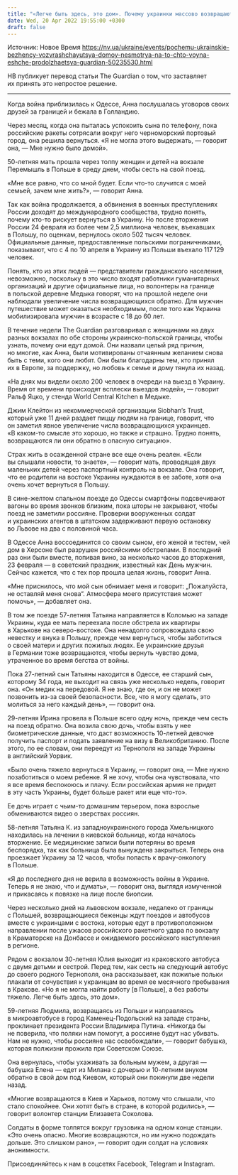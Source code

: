 ```yaml
---
title: "«Легче быть здесь, это дом». Почему украинки массово возвращаются домой, хотя война продолжается — The Guardian"
date: Wed, 20 Apr 2022 19:55:00 +0300
draft: false
---
```

Источник: Новое Время https://nv.ua/ukraine/events/pochemu-ukrainskie-bezhency-vozvrashchayutsya-domoy-nesmotrya-na-to-chto-voyna-eshche-prodolzhaetsya-guardian-50235530.html


НВ публикует перевод статьи The Guardian о том, что заставляет их принять это непростое решение.

***

Когда война приблизилась к Одессе, Анна послушалась уговоров своих друзей за границей и бежала в Голландию.

Через месяц, когда она пыталась успокоить сына по телефону, пока российские ракеты сотрясали вокруг него черноморский портовый город, она решила вернуться. «Я не могла этого выдержать, — говорит она, — Мне нужно было домой».

50-летняя мать прошла через толпу женщин и детей на вокзале Перемышль в Польше в среду днем, чтобы сесть на свой поезд.

«Мне все равно, что со мной будет. Если что-то случится с моей семьей, зачем мне жить?», — говорит Анна.

Так как война продолжается, а обвинения в военных преступлениях России доходят до международного сообщества, трудно понять, почему кто-то рискует вернуться в Украину. Но после вторжения России 24 февраля из более чем 2,5 миллиона человек, въехавших в Польшу, по оценкам, вернулось около 502 тысяч человек. Официальные данные, предоставленные польскими пограничниками, показывают, что с 4 по 10 апреля в Украину из Польши въехало 117 129 человек.

Понять, кто из этих людей — представители гражданского населения, невозможно, поскольку в это число входят работники гуманитарных организаций и другие официальные лица, но волонтеры на границе в польской деревне Медыка говорят, что на прошлой неделе они наблюдали увеличение числа возвращающихся обратно. Для мужчин путешествие может оказаться необходимым, после того как Украина мобилизировала мужчин в возрасте с 18 до 60 лет.

В течение недели The Guardian разговаривал с женщинами на двух разных вокзалах по обе стороны украинско-польской границы, чтобы узнать, почему они едут домой. Они назвали целый ряд причин, но многие, как Анна, были мотивированы отчаянным желанием снова быть с теми, кого они любят. Они были благодарны тем, кто принял их в Европе, за поддержку, но любовь к семье и дому тянула их назад.

«На днях мы видели около 200 человек в очереди на выезд в Украину. Время от времени происходят всплески выездов людей», — говорит Ральф Яцко, у стенда World Central Kitchen в Медыке.

Джим Клейтон из некоммерческой организации Siobhan’s Trust, который уже 11 дней раздает пиццу людям на границе, говорит, что он заметил явное увеличение числа возвращающихся украинцев. «В каком-то смысле это хорошо, но также и страшно. Трудно понять, возвращаются ли они обратно в опасную ситуацию».

Страх жить в осажденной стране все еще очень реален. «Если вы слышали новости, то знаете», — говорит мать, проводящая двух маленьких детей через паспортный контроль на вокзале. Она говорит, что ее родители на востоке Украины нуждаются в ее заботе, хотя она очень хочет вернуться в Польшу.

В сине-желтом спальном поезде до Одессы смартфоны подсвечивают вагоны во время звонков близким, пока шторы не закрывают, чтобы поезд не заметили россияне. Проверки вооруженных солдат и украинских агентов в штатском задерживают первую остановку во Львове на два с половиной часа.

В Одессе Анна воссоединится со своим сыном, его женой и тестем, чей дом в Херсоне был разрушен российскими обстрелами. В последний раз они были вместе, попивая вино, за несколько часов до вторжения, 23 февраля — в советский праздник, известный как День мужчин. Сейчас кажется, что с тех пор прошла целая жизнь, говорит Анна.

«Мне приснилось, что мой сын обнимает меня и говорит: „Пожалуйста, не оставляй меня снова“. Атмосфера моего присутствия может помочь», — добавляет она.

В том же поезде 57-летняя Татьяна направляется в Коломыю на западе Украины, куда ее мать переехала после обстрела их квартиры в Харькове на северо-востоке. Она ненадолго сопровождала свою невестку и внука в Польшу, прежде чем вернуться, чтобы заботиться о своей матери и других пожилых людях. Ее украинские друзья в Германии тоже возвращаются, чтобы вернуть чувство дома, утраченное во время бегства от войны.

Пока 27-летний сын Татьяны находится в Одессе, ее старший сын, которому 34 года, не выходит на связь уже несколько недель, говорит она. «Он медик на передовой. Я не знаю, где он, и он не может позвонить из-за своей безопасности. Все, что я могу сделать, это молиться за него каждый день», — говорит она.

29-летняя Ирина провела в Польше всего одну ночь, прежде чем сесть на поезд обратно. Она возила свою дочь, чтобы взять у нее биометрические данные, что даст возможность 10-летней девочке получить паспорт и подать заявление на визу в Великобританию. После этого, по ее словам, они переедут из Тернополя на западе Украины в английский Уорвик.

«Было очень тяжело вернуться в Украину, — говорит она, — Мне нужно позаботиться о моем ребенке. Я не хочу, чтобы она чувствовала, что я все время беспокоюсь и плачу. Если российская армия не придет в эту часть Украины, будет больше ракет или еще что-то».

Ее дочь играет с чьим-то домашним терьером, пока взрослые обмениваются видео о зверствах россиян.

58-летняя Татьяна К. из западноукраинского города Хмельницкого находилась на лечении в киевской больнице, когда началось вторжение. Ее медицинские записи были потеряны во время беспорядка, так как больница была вынуждена закрыться. Теперь она проезжает Украину за 12 часов, чтобы попасть к врачу-онкологу в Польше.

«Я до последнего дня не верила в возможность войны в Украине. Теперь я не знаю, что и думать», — говорит она, выглядя измученной и прикасаясь к повязке на лице после биопсии.

Через несколько дней на львовском вокзале, недалеко от границы с Польшей, возвращающиеся беженцы ждут поездов и автобусов вместе с украинцами с востока, которые едут в противоположном направлении после ужасов российского ракетного удара по вокзалу в Краматорске на Донбассе и ожидаемого российского наступления в регионе.

Рядом с вокзалом 30-летняя Юлия выходит из краковского автобуса с двумя детьми и сестрой. Перед тем, как сесть на следующий автобус до своего родного Тернополя, она рассказывает, как пожилые польки плакали от сочувствия к украинцам во время ее месячного пребывания в Кракове. «Но я не могла найти работу [в Польше], а без работы тяжело. Легче быть здесь, это дом».

59-летняя Людмила, возвращаясь из Польши и направляясь в микроавтобусе в город Каменец-Подольский на западе страны, проклинает президента России Владимира Путина. «Никогда бы не поверила, что поляки нам помогут, а россияне будут нас убивать. Нам не нужно, чтобы россияне нас освобождали», — говорит бабушка, которая полжизни прожила при Советском Союзе.

Она вернулась, чтобы ухаживать за больным мужем, а другая — бабушка Елена — едет из Милана с дочерью и 10-летним внуком обратно в свой дом под Киевом, который они покинули две недели назад.

«Многие возвращаются в Киев и Харьков, потому что слышали, что стало спокойнее. Они хотят быть в стране, в которой родились», — говорит волонтер станции Елизавета Соколова.

Солдаты в форме толпятся вокруг грузовика на одном конце станции. «Это очень опасно. Многие возвращаются, но им нужно подождать дольше. Это слишком рано», — говорит один солдат на условиях анонимности.

Присоединяйтесь к нам в соцсетях Facebook, Telegram и Instagram.
